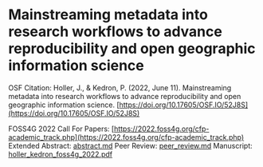 # Mainstreaming metadata into research workflows to advance reproducibility and open geographic information science

OSF Citation: Holler, J., & Kedron, P. (2022, June 11). Mainstreaming metadata into research workflows to advance reproducibility and open geographic information science. [https://doi.org/10.17605/OSF.IO/52J8S](https://doi.org/10.17605/OSF.IO/52J8S)

FOSS4G 2022 Call For Papers: [https://2022.foss4g.org/cfp-academic_track.php](https://2022.foss4g.org/cfp-academic_track.php)
Extended Abstract: [abstract.md](abstract.md)
Peer Review:  [peer_review.md](peer_review.md)
Manuscript: [holler_kedron_foss4g_2022.pdf](holler_kedron_foss4g_2022.pdf)
